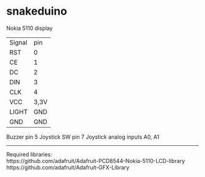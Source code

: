 # snakeduino
Nokia 5110 display

<table>
<tr><td>Signal</td><td>pin</td></tr>
<tr><td>RST</td><td>0</td></tr>
<tr><td>CE</td><td>1</td></tr>
<tr><td>DC</td><td>2</td></tr>
<tr><td>DIN</td><td>3</td></tr>
<tr><td>CLK</td><td>4</td></tr>
<tr><td>VCC</td><td>3,3V</td></tr>
<tr><td>LIGHT</td><td>GND</td></tr>
<tr><td>GND</td><td>GND</td></tr>
</table>
Buzzer pin 5
Joystick SW pin 7
Joystick analog inputs A0, A1
<hr>
Required libraries:<br>
https://github.com/adafruit/Adafruit-PCD8544-Nokia-5110-LCD-library<br>
https://github.com/adafruit/Adafruit-GFX-Library
